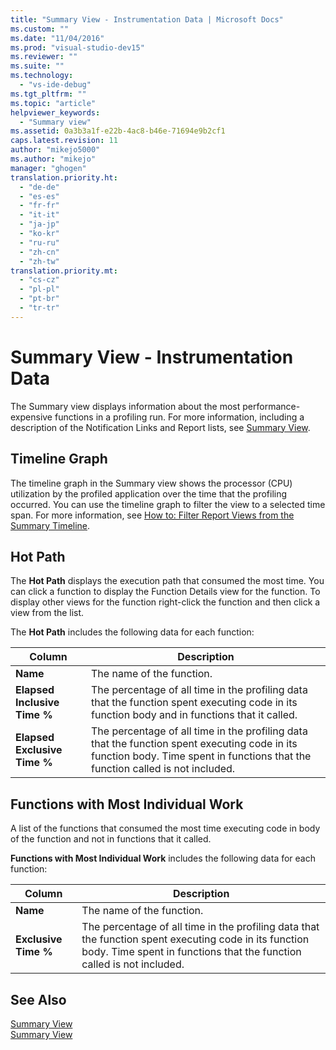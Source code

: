 ```yaml
---
title: "Summary View - Instrumentation Data | Microsoft Docs"
ms.custom: ""
ms.date: "11/04/2016"
ms.prod: "visual-studio-dev15"
ms.reviewer: ""
ms.suite: ""
ms.technology: 
  - "vs-ide-debug"
ms.tgt_pltfrm: ""
ms.topic: "article"
helpviewer_keywords: 
  - "Summary view"
ms.assetid: 0a3b3a1f-e22b-4ac8-b46e-71694e9b2cf1
caps.latest.revision: 11
author: "mikejo5000"
ms.author: "mikejo"
manager: "ghogen"
translation.priority.ht: 
  - "de-de"
  - "es-es"
  - "fr-fr"
  - "it-it"
  - "ja-jp"
  - "ko-kr"
  - "ru-ru"
  - "zh-cn"
  - "zh-tw"
translation.priority.mt: 
  - "cs-cz"
  - "pl-pl"
  - "pt-br"
  - "tr-tr"
---
```

# Summary View - Instrumentation Data
The Summary view displays information about the most performance-expensive functions in a profiling run. For more information, including a description of the Notification Links and Report lists, see [Summary View](../profiling/summary-view.md).  
  
## Timeline Graph  
 The timeline graph in the Summary view shows the processor (CPU) utilization by the profiled application over the time that the profiling occurred. You can use the timeline graph to filter the view to a selected time span. For more information, see [How to: Filter Report Views from the Summary Timeline](../profiling/how-to-filter-report-views-from-the-summary-timeline.md).  
  
## Hot Path  
 The **Hot Path** displays the execution path that consumed the most time. You can click a function to display the Function Details view for the function. To display other views for the function right-click the function and then click a view from the list.  
  
 The **Hot Path** includes the following data for each function:  
  
|Column|Description|  
|------------|-----------------|  
|**Name**|The name of the function.|  
|**Elapsed Inclusive Time %**|The percentage of all time in the profiling data that the function spent executing code in its function body and in functions that it called.|  
|**Elapsed Exclusive Time %**|The percentage of all time in the profiling data that the function spent executing code in its function body. Time spent in functions that the function called is not included.|  
  
## Functions with Most Individual Work  
 A list of the functions that consumed the most time executing code in body of the function and not in functions that it called.  
  
 **Functions with Most Individual Work** includes the following data for each function:  
  
|Column|Description|  
|------------|-----------------|  
|**Name**|The name of the function.|  
|**Exclusive Time %**|The percentage of all time in the profiling data that the function spent executing code in its function body. Time spent in functions that the function called is not included.|  
  
## See Also  
 [Summary View](../profiling/summary-view-sampling-data.md)   
 [Summary View](../profiling/summary-view-dotnet-memory-data.md)